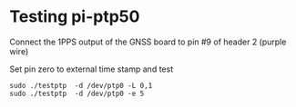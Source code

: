 # Testing pi-ptp50
Connect the 1PPS output of the GNSS board to pin #9 of header 2 (purple wire)


Set pin zero to external time stamp and test

```
sudo ./testptp  -d /dev/ptp0 -L 0,1
sudo ./testptp  -d /dev/ptp0 -e 5
```
